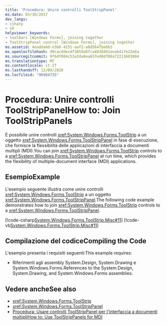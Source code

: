 ```yaml
---
title: 'Procedura: Unire controlli ToolStripPanel'
ms.date: 03/30/2017
dev_langs:
- csharp
- vb
helpviewer_keywords:
- toolbars [Windows Forms], joining together
- ToolStripPanel control [Windows Forms], joining together
ms.assetid: 4eadda6d-e3b8-4151-aaf2-a8d564fbe6b3
ms.openlocfilehash: d9cacddecdf3859a0fca4038481eeab417e22e6a
ms.sourcegitcommit: 9f6df084c53a3da0ea657ed0d708a72213683084
ms.translationtype: MT
ms.contentlocale: it-IT
ms.lasthandoff: 12/09/2020
ms.locfileid: "96964735"
---
```

# <a name="how-to-join-toolstrippanels"></a><span data-ttu-id="c3d0d-102">Procedura: Unire controlli ToolStripPanel</span><span class="sxs-lookup"><span data-stu-id="c3d0d-102">How to: Join ToolStripPanels</span></span>
<span data-ttu-id="c3d0d-103">È possibile unire controlli <xref:System.Windows.Forms.ToolStrip> a un oggetto <xref:System.Windows.Forms.ToolStripPanel> in fase di esecuzione, che fornisce la flessibilità delle applicazioni di interfaccia a documenti multipli (MDI).</span><span class="sxs-lookup"><span data-stu-id="c3d0d-103">You can join <xref:System.Windows.Forms.ToolStrip> controls to a <xref:System.Windows.Forms.ToolStripPanel> at run time, which provides the flexibility of multiple-document interface (MDI) applications.</span></span>  
  
## <a name="example"></a><span data-ttu-id="c3d0d-104">Esempio</span><span class="sxs-lookup"><span data-stu-id="c3d0d-104">Example</span></span>  
 <span data-ttu-id="c3d0d-105">L'esempio seguente illustra come unire controlli <xref:System.Windows.Forms.ToolStrip> a un oggetto <xref:System.Windows.Forms.ToolStripPanel>.</span><span class="sxs-lookup"><span data-stu-id="c3d0d-105">The following code example demonstrates how to join <xref:System.Windows.Forms.ToolStrip> controls to a <xref:System.Windows.Forms.ToolStripPanel>.</span></span>  
  
 [!code-csharp[System.Windows.Forms.ToolStrip.Misc#11](~/samples/snippets/csharp/VS_Snippets_Winforms/System.Windows.Forms.ToolStrip.Misc/CS/Program.cs#11)]
 [!code-vb[System.Windows.Forms.ToolStrip.Misc#11](~/samples/snippets/visualbasic/VS_Snippets_Winforms/System.Windows.Forms.ToolStrip.Misc/VB/Program.vb#11)]  
  
## <a name="compiling-the-code"></a><span data-ttu-id="c3d0d-106">Compilazione del codice</span><span class="sxs-lookup"><span data-stu-id="c3d0d-106">Compiling the Code</span></span>  
 <span data-ttu-id="c3d0d-107">L'esempio presenta i requisiti seguenti:</span><span class="sxs-lookup"><span data-stu-id="c3d0d-107">This example requires:</span></span>  
  
- <span data-ttu-id="c3d0d-108">Riferimenti agli assembly System.Design, System.Drawing e System.Windows.Forms.</span><span class="sxs-lookup"><span data-stu-id="c3d0d-108">References to the System.Design, System.Drawing, and System.Windows.Forms assemblies.</span></span>  
  
## <a name="see-also"></a><span data-ttu-id="c3d0d-109">Vedere anche</span><span class="sxs-lookup"><span data-stu-id="c3d0d-109">See also</span></span>

- <xref:System.Windows.Forms.ToolStrip>
- <xref:System.Windows.Forms.ToolStripPanel>
- [<span data-ttu-id="c3d0d-110">Procedura: Usare controlli ToolStripPanel per l'interfaccia a documenti multipli</span><span class="sxs-lookup"><span data-stu-id="c3d0d-110">How to: Use ToolStripPanels for MDI</span></span>](how-to-use-toolstrippanels-for-mdi.md)
